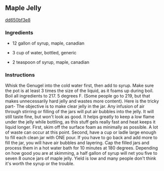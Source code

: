 ## Maple Jelly

[dd650bf3e8](http://www.food.com/recipe/maple-jelly-48151)

### Ingredients

 - 12 gallon of syrup, maple, canadian

 - 3 cup of water, bottled, generic

 - 2 teaspoon of syrup, maple, canadian

### Instructions

Whisk the Genugel into the cold water first, then add to syrup. Make sure the pot is at least 3 times the size of the liquid, as it foams up during boil. Boil all ingredients to 217. 5 degrees F. (Some people go to 219, but that makes unnecessarily hard jelly and wastes more content). Here is the tricky part- The objective is to make clear jelly in the jar. Any infusion of air through stirring or filling of the jars will put air bubbles into the jelly. It will still taste fine, but won't look as good. It helps greatly to keep a low flame under the jelly while bottling, as this stuff gels really fast and heat keeps it liquid longer. First, skim off the surface foam as minimally as possible. A lot of waste can occur at this point. Second, have a cup or ladle large enough to fill each clean jar with ONE pour. If you have to go back and add more to fill the jar, you will have air bubbles and layering. Cap the filled jars and process them in a hot water bath for 10 minutes at 180 degrees. Depending on how good you are at skimming, a half gallon of syrup will net you five to seven 8 ounce jars of maple jelly. Yield is low and many people don't think it's worth the syrup or the trouble.